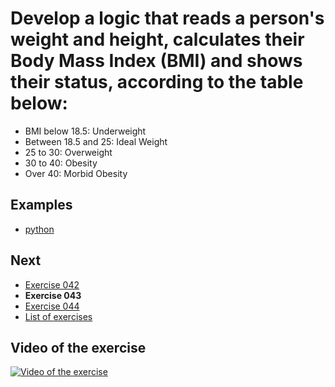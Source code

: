 # Develop a logic that reads a person's weight and height, calculates their Body Mass Index (BMI) and shows their status, according to the table below:
- BMI below 18.5: Underweight
 - Between 18.5 and 25: Ideal Weight
- 25 to 30: Overweight
- 30 to 40: Obesity
- Over 40: Morbid Obesity

## Examples

- [python](python)

## Next

- [Exercise 042](../042)
- **Exercise 043**
- [Exercise 044](../044)
- [List of exercises](../)

## Video of the exercise

[![Video of the exercise](https://img.youtube.com/vi/b7r34za963I/maxresdefault.jpg)](https://youtu.be/b7r34za963I)
